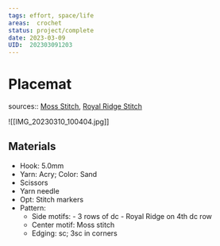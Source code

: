 ```yaml
---
tags: effort, space/life
areas:  crochet
status: project/complete
date: 2023-03-09
UID:  202303091203
---
```


# Placemat
sources:: [Moss Stitch](https://youtu.be/e9ZWDs0k_FA), [Royal Ridge Stitch](https://youtu.be/h1CPoSQdDVM)

![[IMG_20230310_100404.jpg]]
 
## Materials
- Hook: 5.0mm
- Yarn: Acry; Color: Sand
- Scissors
- Yarn needle
- Opt: Stitch markers
- Pattern:
	- Side motifs: 
			- 3 rows of dc 
			- Royal Ridge on 4th dc row
	- Center motif: Moss stitch
	- Edging: sc; 3sc in corners